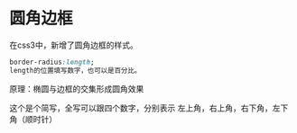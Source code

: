 # **圆角边框**

在css3中，新增了圆角边框的样式。

```css
border-radius:length;
length的位置填写数字，也可以是百分比。
```

原理：椭圆与边框的交集形成圆角效果

这个是个简写，全写可以跟四个数字，分别表示 左上角，右上角，右下角，左下角（顺时针）